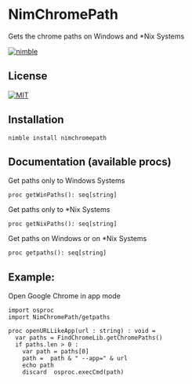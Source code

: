 # NimChromePath
Gets the chrome paths on Windows and *Nix Systems 

[![nimble](https://raw.githubusercontent.com/yglukhov/nimble-tag/master/nimble.png)](https://github.com/yglukhov/nimble-tag)

## License

[![MIT](https://img.shields.io/badge/License-MIT-blue.svg)](https://opensource.org/licenses/MIT)

## Installation 

```
nimble install nimchromepath
```

## Documentation (available procs)

Get paths only to Windows Systems
```
proc getWinPaths(): seq[string]

```

Get paths only to *Nix Systems
```
proc getNixPaths(): seq[string]

```

Get paths on Windows or on *Nix Systems
```
proc getpaths(): seq[string]

```

## Example:
Open Google Chrome in app mode

```
import osproc
import NimChromePath/getpaths

proc openURLLikeApp(url : string) : void =
  var paths = FindChromeLib.getChromePaths()
  if paths.len > 0 :
    var path = paths[0]
    path =  path & " --app=" & url
    echo path
    discard  osproc.execCmd(path)
 
 ```


